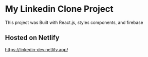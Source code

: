 # My Linkedin Clone Project

This project was Built with React.js, styles components, and firebase

## Hosted on Netlify
https://linkedin-dev.netlify.app/


